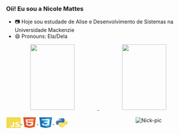 ### Oii! Eu sou a Nicole Mattes 

- 📷 Hoje sou estudade de Alise e Desenvolvimento de Sistemas na Universidade Mackenzie
- 😄 Pronouns: Ela/Dela

<div align="center">
  <a href="https://github.com/NicoleMattes">
  <img height="180em" width="49%"  src="https://github-readme-stats.vercel.app/api?username=NicoleMattes&show_icons=true&theme=radical&include_all_commits=true&count_private=true"/>
  <img height="180em" img width="49%" src="https://github-readme-stats.vercel.app/api/top-langs/?username=NicoleMattes&layout=compact&langs_count=7&theme=radical"/>
</div>
  
  <div style="display: inline_block"><br>
  <img align="center" alt="Nick-Js" height="30" width="40" src="https://raw.githubusercontent.com/devicons/devicon/master/icons/javascript/javascript-plain.svg">
  <img align="center" alt="Nick-HTML" height="30" width="40" src="https://raw.githubusercontent.com/devicons/devicon/master/icons/html5/html5-original.svg">
  <img align="center" alt="Nick-CSS" height="30" width="40" src="https://raw.githubusercontent.com/devicons/devicon/master/icons/css3/css3-original.svg">
  <img align="center" alt="Nick-Python" height="30" width="40" src="https://raw.githubusercontent.com/devicons/devicon/master/icons/python/python-original.svg">
  <img align="right" alt="Nick-pic" height="150px" width="150px style="border-radius:50px;" src="https://media4.giphy.com/media/MuNlX4wxuQhOGuRt5j/giphy.gif?cid=790b76114127c348bb3840cb8c2e5f30ed7c9d67bda2453c&rid=giphy.gif&ct=g">
</div>
  
  ##
  
  
